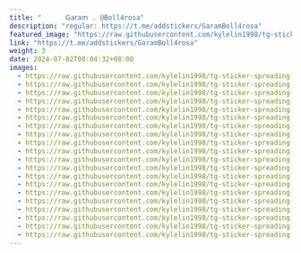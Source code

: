 ```yaml
---
title: "‌      𝖦𝖺𝗋𝖺𝗆 . @Boll4rosa"
description: "regular: https://t.me/addstickers/GaramBoll4rosa"
featured_image: "https://raw.githubusercontent.com/kylelin1998/tg-sticker-spreading-worldwide-images/main/img/780a2b57-0d3c-4751-8129-b7316ea66830.jpg"
link: "https://t.me/addstickers/GaramBoll4rosa"
weight: 3
date: 2024-07-02T08:04:32+08:00
images:
  - https://raw.githubusercontent.com/kylelin1998/tg-sticker-spreading-worldwide-images/main/img/780a2b57-0d3c-4751-8129-b7316ea66830.jpg
  - https://raw.githubusercontent.com/kylelin1998/tg-sticker-spreading-worldwide-images/main/img/4b0e8efb-9eb1-4f3a-8746-7a23183912df.jpg
  - https://raw.githubusercontent.com/kylelin1998/tg-sticker-spreading-worldwide-images/main/img/2d698425-3451-4cf8-af1c-67164e39c25d.jpg
  - https://raw.githubusercontent.com/kylelin1998/tg-sticker-spreading-worldwide-images/main/img/9e9c9354-024a-427f-b3d4-695bbd2d224e.jpg
  - https://raw.githubusercontent.com/kylelin1998/tg-sticker-spreading-worldwide-images/main/img/064ac13f-d446-4742-bdd8-fe76d412732c.jpg
  - https://raw.githubusercontent.com/kylelin1998/tg-sticker-spreading-worldwide-images/main/img/0add2e5b-0497-42e2-8aa2-92f1118becc2.jpg
  - https://raw.githubusercontent.com/kylelin1998/tg-sticker-spreading-worldwide-images/main/img/d3501be8-09da-474e-8732-97548af4f313.jpg
  - https://raw.githubusercontent.com/kylelin1998/tg-sticker-spreading-worldwide-images/main/img/a311fa76-48e9-4164-a189-386b26c87ca8.jpg
  - https://raw.githubusercontent.com/kylelin1998/tg-sticker-spreading-worldwide-images/main/img/7d38dbcb-2fac-4eb5-9370-2fcb408ead24.jpg
  - https://raw.githubusercontent.com/kylelin1998/tg-sticker-spreading-worldwide-images/main/img/e1337c14-08e0-4012-b07e-2d2fdde98ad4.jpg
  - https://raw.githubusercontent.com/kylelin1998/tg-sticker-spreading-worldwide-images/main/img/bdf51bea-74a1-4040-ad14-56a239cc68a8.jpg
  - https://raw.githubusercontent.com/kylelin1998/tg-sticker-spreading-worldwide-images/main/img/e904e84a-c038-4bed-8c00-c15fb543ec98.jpg
  - https://raw.githubusercontent.com/kylelin1998/tg-sticker-spreading-worldwide-images/main/img/473a13e8-c9c3-4689-b21f-9b4169efaffe.jpg
  - https://raw.githubusercontent.com/kylelin1998/tg-sticker-spreading-worldwide-images/main/img/d8c0021f-38d4-4078-9b47-c5144de179f8.jpg
  - https://raw.githubusercontent.com/kylelin1998/tg-sticker-spreading-worldwide-images/main/img/d4cd1237-05c4-461a-a1a7-9dc438a5163f.jpg
  - https://raw.githubusercontent.com/kylelin1998/tg-sticker-spreading-worldwide-images/main/img/a83b9f26-3a12-478d-9301-31dc3362a5e8.jpg
  - https://raw.githubusercontent.com/kylelin1998/tg-sticker-spreading-worldwide-images/main/img/443659c4-942d-4a0e-9404-a465648d18d6.jpg
  - https://raw.githubusercontent.com/kylelin1998/tg-sticker-spreading-worldwide-images/main/img/bea17659-67ab-4528-a095-c3962b75722e.jpg
  - https://raw.githubusercontent.com/kylelin1998/tg-sticker-spreading-worldwide-images/main/img/66e57ca1-2627-4457-95ad-502142a0ae7b.jpg
  - https://raw.githubusercontent.com/kylelin1998/tg-sticker-spreading-worldwide-images/main/img/cda0d58a-ba50-462c-b882-65908f3fbfda.jpg
---
```

